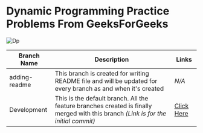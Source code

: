 # Dynamic Programming Practice Problems From GeeksForGeeks

![Dp](https://i.ytimg.com/vi/iv_yHjmkv4I/maxresdefault.jpg)

Branch Name  | Description   | Links
------------ | ------------- | ----------
adding-readme | This branch is created for writing README file and will be updated for every branch as and when it's created | *N/A*
Development | This is the default branch. All the feature branches created is finally merged with this branch *(Link is for the initial commit)* | [Click Here](https://www.geeksforgeeks.org/tabulation-vs-memoizatation/)